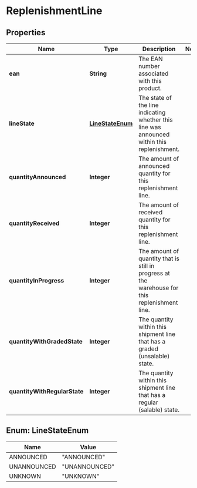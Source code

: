 # ReplenishmentLine

## Properties

 Name                         | Type                                | Description                                                                                    | Notes 
------------------------------|-------------------------------------|------------------------------------------------------------------------------------------------|-------
 **ean**                      | **String**                          | The EAN number associated with this product.                                                   |
 **lineState**                | [**LineStateEnum**](#LineStateEnum) | The state of the line indicating whether this line was announced within this replenishment.    |
 **quantityAnnounced**        | **Integer**                         | The amount of announced quantity for this replenishment line.                                  |
 **quantityReceived**         | **Integer**                         | The amount of received quantity for this replenishment line.                                   |
 **quantityInProgress**       | **Integer**                         | The amount of quantity that is still in progress at the warehouse for this replenishment line. |
 **quantityWithGradedState**  | **Integer**                         | The quantity within this shipment line that has a graded (unsalable) state.                    |
 **quantityWithRegularState** | **Integer**                         | The quantity within this shipment line that has a regular (salable) state.                     |

<a name="LineStateEnum"></a>

## Enum: LineStateEnum

 Name        | Value                   
-------------|-------------------------
 ANNOUNCED   | &quot;ANNOUNCED&quot;   
 UNANNOUNCED | &quot;UNANNOUNCED&quot; 
 UNKNOWN     | &quot;UNKNOWN&quot;     



